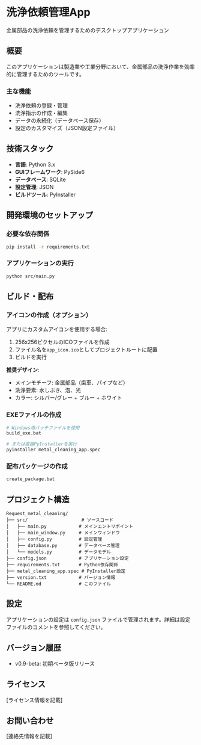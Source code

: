 # 洗浄依頼管理App

金属部品の洗浄依頼を管理するためのデスクトップアプリケーション

## 概要

このアプリケーションは製造業や工業分野において、金属部品の洗浄作業を効率的に管理するためのツールです。

### 主な機能

- 洗浄依頼の登録・管理
- 洗浄指示の作成・編集
- データの永続化（データベース保存）
- 設定のカスタマイズ（JSON設定ファイル）

## 技術スタック

- **言語**: Python 3.x
- **GUIフレームワーク**: PySide6
- **データベース**: SQLite
- **設定管理**: JSON
- **ビルドツール**: PyInstaller

## 開発環境のセットアップ

### 必要な依存関係

```bash
pip install -r requirements.txt
```

### アプリケーションの実行

```bash
python src/main.py
```

## ビルド・配布

### アイコンの作成（オプション）

アプリにカスタムアイコンを使用する場合:

1. 256x256ピクセルのICOファイルを作成
2. ファイル名を`app_icon.ico`としてプロジェクトルートに配置
3. ビルドを実行

**推奨デザイン**: 
- メインモチーフ: 金属部品（歯車、パイプなど）
- 洗浄要素: 水しぶき、泡、光
- カラー: シルバー/グレー + ブルー + ホワイト

### EXEファイルの作成

```bash
# Windows用バッチファイルを使用
build_exe.bat

# または直接PyInstallerを実行
pyinstaller metal_cleaning_app.spec
```

### 配布パッケージの作成

```bash
create_package.bat
```

## プロジェクト構造

```
Request_metal_cleaning/
├── src/                    # ソースコード
│   ├── main.py            # メインエントリポイント
│   ├── main_window.py     # メインウィンドウ
│   ├── config.py          # 設定管理
│   ├── database.py        # データベース管理
│   └── models.py          # データモデル
├── config.json            # アプリケーション設定
├── requirements.txt       # Python依存関係
├── metal_cleaning_app.spec # PyInstaller設定
├── version.txt            # バージョン情報
└── README.md              # このファイル
```

## 設定

アプリケーションの設定は `config.json` ファイルで管理されます。詳細は設定ファイルのコメントを参照してください。

## バージョン履歴

- v0.9-beta: 初期ベータ版リリース

## ライセンス

[ライセンス情報を記載]

## お問い合わせ

[連絡先情報を記載]